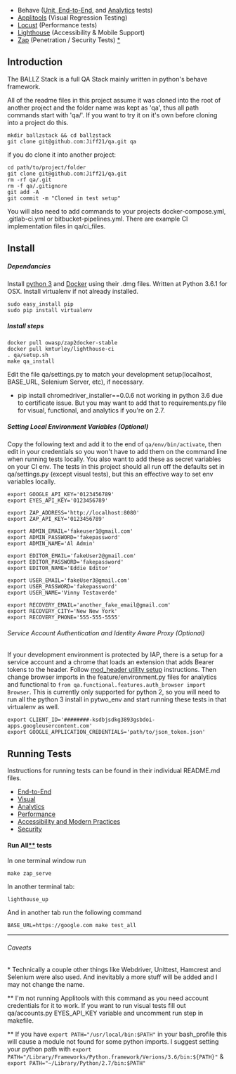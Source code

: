 * Behave ([Unit, End-to-End](/functional), and [Analytics](/analytics) tests)
* [Applitools](/visual) (Visual Regression Testing)
* [Locust](/performance) (Performance tests)
* [Lighthouse](/accessibility) (Accessibility & Mobile Support)
* [Zap](/security) (Penetration / Security Tests)
[\*](#caveats)



## Introduction

The BALLZ Stack is a full QA Stack mainly written in python's behave framework.

All of the readme files in this project assume it was cloned into the root of another project and the folder name was kept as 'qa', thus all path commands start with 'qa/'. If you want to try it on it's own before cloning into a project do this.
```
mkdir ballzstack && cd ballzstack
git clone git@github.com:Jiff21/qa.git qa
```
if you do clone it  into another project:
```
cd path/to/project/folder
git clone git@github.com:Jiff21/qa.git
rm -rf qa/.git
rm -f qa/.gitignore
git add -A
git commit -m "Cloned in test setup"
```
You will also need to add commands to your projects docker-compose.yml, .gitlab-ci.yml or bitbucket-pipelines.yml. There are example CI implementation files in qa/ci_files.

## Install
##### Dependancies
Install [python 3](https://www.python.org/downloads/) and [Docker](https://store.docker.com/editions/community/docker-ce-desktop-mac) using their .dmg files. Written at Python 3.6.1 for OSX.
Install virtualenv if not already installed.
```
sudo easy_install pip
sudo pip install virtualenv
```
##### Install steps
```
docker pull owasp/zap2docker-stable
docker pull kmturley/lighthouse-ci
. qa/setup.sh
make qa_install
```
Edit the file qa/settings.py to match your development setup(localhost, BASE_URL, Selenium Server, etc), if necessary.
* pip install chromedriver_installer==0.0.6 not working in python 3.6 due to certificate issue. But you may want to add that to requirements.py file for visual, functional, and analytics if you're on 2.7.

##### Setting Local Environment Variables (Optional)
Copy the following text and add it to the end of ```qa/env/bin/activate```, then edit in your credentials so you won't have to add them on the command line when running tests locally. You also want to add these as secret variables on your CI env. The tests in this project should all run off the defaults set in qa/settings.py (except visual tests), but this an effective way to set env variables locally.
```
export GOOGLE_API_KEY='0123456789'
export EYES_API_KEY='0123456789'

export ZAP_ADDRESS='http://localhost:8080'
export ZAP_API_KEY='0123456789'

export ADMIN_EMAIL='fakeuser1@gmail.com'
export ADMIN_PASSWORD='fakepassword'
export ADMIN_NAME='Al Admin'

export EDITOR_EMAIL='fakeUser2@gmail.com'
export EDITOR_PASSWORD='fakepassword'
export EDITOR_NAME='Eddie Editor'

export USER_EMAIL='fakeUser3@gmail.com'
export USER_PASSWORD='fakepassword'
export USER_NAME='Vinny Testaverde'

export RECOVERY_EMAIL='another_fake_email@gmail.com'
export RECOVERY_CITY='New New York'
export RECOVERY_PHONE='555-555-5555'

```
###### Service Account Authentication and Identity Aware Proxy (Optional)
If your development environment is protected by IAP, there is a setup for a service account and a chrome that loads an extension that adds Bearer tokens to the header. Follow [mod_header utility setup](utilities/oauth) instructions. Then change browser imports in the feature/environment.py files for analytics and functional to ```from qa.functional.features.auth_browser import Browser```. This is currently only supported for python 2, so you will need to run all the python 3 install in pytwo_env and start running these tests in that virtualenv as well.
```
export CLIENT_ID='########-ksdbjsdkg3893gsbdoi-apps.googleusercontent.com'
export GOOGLE_APPLICATION_CREDENTIALS='path/to/json_token.json'
```
## Running Tests
Instructions for running tests can be found in their individual README.md files.
* [End-to-End](/functional#running-tests)
* [Visual](/visual#running-tests)
* [Analytics](/analytics#running-tests)
* [Performance](/performance#running-tests)
* [Accessibility and Modern Practices](/accessibility#running-tests)
* [Security](/security#running-tests)

#### Run All[\*\*](#caveats) tests

In one terminal window run
```
make zap_serve
```
In another terminal tab:
```
lighthouse_up
```
And in another tab run the following command
```
BASE_URL=https://google.com make test_all
```


---

###### Caveats
\* Technically a couple other things like Webdriver, Unittest, Hamcrest and Selenium were also used. And inevitably a more stuff will be added and I may not change the name.

\*\* I'm not running Applitools with this command as you need account credentials for it to work. If you want to run visual tests fill out qa/accounts.py EYES_API_KEY variable and uncomment run step in makefile.

\*\* If you have `export PATH="/usr/local/bin:$PATH"` in your bash_profile this will cause a module not found for some python imports. I suggest setting your python path with `export PATH="/Library/Frameworks/Python.framework/Verions/3.6/bin:${PATH}"` & `export PATH="~/Library/Python/2.7/bin:$PATH"`
